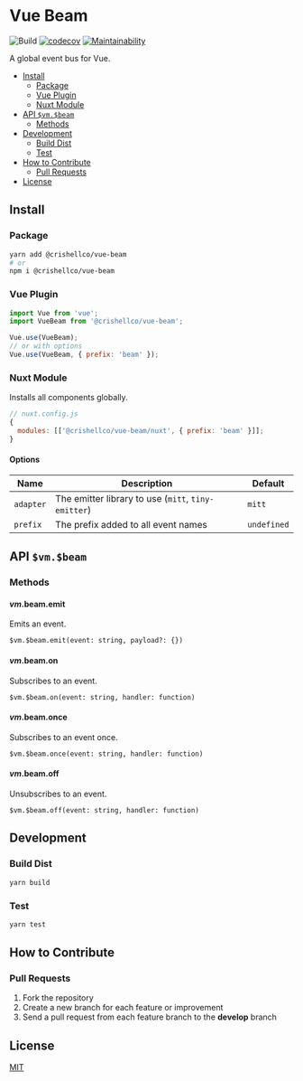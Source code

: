 # Vue Beam

![Build](https://github.com/crishellco/vue-beam/workflows/Build/badge.svg)
[![codecov](https://codecov.io/gh/crishellco/vue-beam/branch/master/graph/badge.svg?token=M7N86U5GF7)](https://codecov.io/gh/crishellco/vue-beam)
[![Maintainability](https://api.codeclimate.com/v1/badges/b3806bbadbec2ed40c08/maintainability)](https://codeclimate.com/github/crishellco/vue-beam/maintainability)

A global event bus for Vue.

- [Install](#install)
  - [Package](#package)
  - [Vue Plugin](#vue-plugin)
  - [Nuxt Module](#nuxt-module)
- [API `$vm.$beam`](#api-vmbeam)
  - [Methods](#methods)
- [Development](#development)
  - [Build Dist](#build-dist)
  - [Test](#test)
- [How to Contribute](#how-to-contribute)
  - [Pull Requests](#pull-requests)
- [License](#license)

## Install

### Package

```bash
yarn add @crishellco/vue-beam
# or
npm i @crishellco/vue-beam
```

### Vue Plugin

```javascript
import Vue from 'vue';
import VueBeam from '@crishellco/vue-beam';

Vue.use(VueBeam);
// or with options
Vue.use(VueBeam, { prefix: 'beam' });
```

### Nuxt Module

Installs all components globally.

```javascript
// nuxt.config.js
{
  modules: [['@crishellco/vue-beam/nuxt', { prefix: 'beam' }]];
}
```

#### Options

| Name      | Description                                         | Default     |
|-----------|-----------------------------------------------------|-------------|
| `adapter` | The emitter library to use (`mitt`, `tiny-emitter`) | `mitt`      |
| `prefix`  | The prefix added to all event names                 | `undefined` |

## API `$vm.$beam`

### Methods

#### $vm.$beam.emit

Emits an event.

`$vm.$beam.emit(event: string, payload?: {})`

#### $vm.$beam.on

Subscribes to an event.

`$vm.$beam.on(event: string, handler: function)`

#### $vm.$beam.once

Subscribes to an event once.

`$vm.$beam.once(event: string, handler: function)`

#### $vm.$beam.off

Unsubscribes to an event.

`$vm.$beam.off(event: string, handler: function)`

## Development

### Build Dist

```bash
yarn build
```

### Test

```bash
yarn test
```

## How to Contribute

### Pull Requests

1. Fork the repository
2. Create a new branch for each feature or improvement
3. Send a pull request from each feature branch to the **develop** branch

## License

[MIT](http://opensource.org/licenses/MIT)
